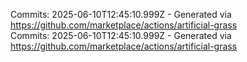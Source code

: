 Commits: 2025-06-10T12:45:10.999Z - Generated via https://github.com/marketplace/actions/artificial-grass
<br>
Commits: 2025-06-10T12:45:10.999Z - Generated via https://github.com/marketplace/actions/artificial-grass
<br>
